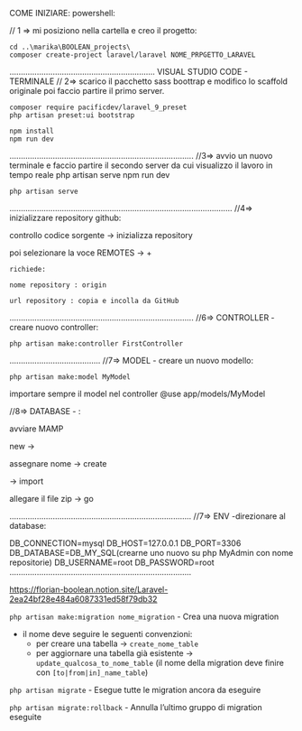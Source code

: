 COME INIZIARE:
powershell:

// 1 => mi posiziono nella cartella e creo il progetto:

    cd ..\marika\BOOLEAN_projects\
    composer create-project laravel/laravel NOME_PRPGETTO_LARAVEL

................................................................
VISUAL STUDIO CODE - TERMINALE
// 2=> scarico il pacchetto sass boottrap e modifico lo scaffold originale
poi faccio partire il primo server.
 
    composer require pacificdev/laravel_9_preset  
    php artisan preset:ui bootstrap
    
    npm install  
    npm run dev


.................................................................................
//3=> avvio un nuovo terminale e faccio partire il secondo server da cui visualizzo il lavoro in tempo reale
php artisan serve  npm run dev

    
    php artisan serve
    
..................................................................................................
//4=> inizializzare repository github:

controllo codice sorgente → inizializza repository

   poi selezionare la voce REMOTES → + 

    richiede:

    nome repository : origin

    url repository : copia e incolla da GitHub


.................................................................................
//6=> CONTROLLER -creare nuovo controller:

  
    php artisan make:controller FirstController

........................................
//7=> MODEL - creare un nuovo modello:

    php artisan make:model MyModel


importare sempre il model nel controller
@use app/models/MyModel

//8=> DATABASE - :

avviare MAMP

new  → 

assegnare nome  → create

→ import 

allegare il file zip → go

................................................................................
//7=> ENV -direzionare al database:


DB_CONNECTION=mysql
DB_HOST=127.0.0.1
DB_PORT=3306
DB_DATABASE=DB_MY_SQL(crearne uno nuovo su php MyAdmin con nome repositorie)
DB_USERNAME=root
DB_PASSWORD=root
................................................................................


https://florian-boolean.notion.site/Laravel-2ea24bf28e484a6087331ed58f79db32

`php artisan make:migration nome_migration` - Crea una nuova migration

- il nome deve seguire le seguenti convenzioni:
    - per creare una tabella → `create_nome_table`
    - per aggiornare una tabella già esistente → `update_qualcosa_to_nome_table` (il nome della migration deve finire con `[to|from|in]_name_table`)

`php artisan migrate` - Esegue tutte le migration ancora da eseguire

`php artisan migrate:rollback` - Annulla l’ultimo gruppo di migration eseguite
